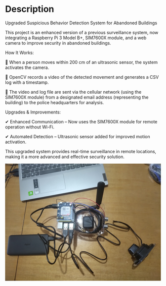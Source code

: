 # Description

Upgraded Suspicious Behavior Detection System for Abandoned Buildings

This project is an enhanced version of a previous surveillance system, now integrating a Raspberry Pi 3 Model B+, SIM7600X module, and a web camera to improve security in abandoned buildings.

How It Works:

🔹 When a person moves within 200 cm of an ultrasonic sensor, the system activates the camera.

🔹 OpenCV records a video of the detected movement and generates a CSV log with a timestamp.

🔹 The video and log file are sent via the cellular network (using the SIM7600X module) from a designated email address (representing the building) to the police headquarters for analysis.


Upgrades & Improvements:

✔ Enhanced Communication – Now uses the SIM7600X module for remote operation without Wi-Fi.

✔ Automated Detection – Ultrasonic sensor added for improved motion activation.

This upgraded system provides real-time surveillance in remote locations, making it a more advanced and effective security solution.

![Alt text](https://raw.githubusercontent.com/OrdancheNedev/Dead_Angles_Final/master/image1.jpg)



